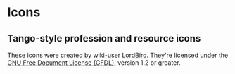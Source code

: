 # Icons

## Tango-style profession and resource icons

These icons were created by wiki-user [LordBiro](https://wiki.guildwars.com/wiki/User:LordBiro). They're licensed under the [GNU Free Document License (GFDL)](License.txt), version 1.2 or greater.
